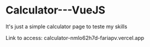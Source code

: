 # Calculator---VueJS


It's just a simple calculator page to teste my skills

Link to access: calculator-nmlo62h7d-fariapv.vercel.app
